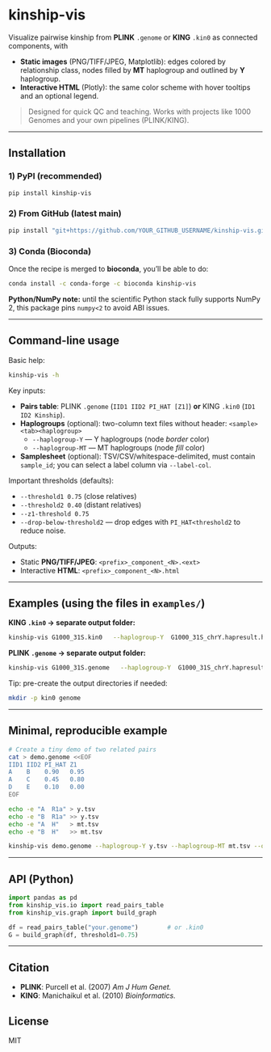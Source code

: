 # kinship-vis

Visualize pairwise kinship from **PLINK** `.genome` or **KING** `.kin0` as connected components, with
- **Static images** (PNG/TIFF/JPEG, Matplotlib): edges colored by relationship class, nodes filled by **MT** haplogroup and outlined by **Y** haplogroup.
- **Interactive HTML** (Plotly): the same color scheme with hover tooltips and an optional legend.

> Designed for quick QC and teaching. Works with projects like 1000 Genomes and your own pipelines (PLINK/KING).

---

## Installation

### 1) PyPI (recommended)
```bash
pip install kinship-vis
```

### 2) From GitHub (latest main)
```bash
pip install "git+https://github.com/YOUR_GITHUB_USERNAME/kinship-vis.git"
```

### 3) Conda (Bioconda)
Once the recipe is merged to **bioconda**, you’ll be able to do:
```bash
conda install -c conda-forge -c bioconda kinship-vis
```

**Python/NumPy note:** until the scientific Python stack fully supports NumPy 2, this package pins `numpy<2` to avoid ABI issues.

---

## Command-line usage

Basic help:
```bash
kinship-vis -h
```

Key inputs:
- **Pairs table**: PLINK `.genome` (`IID1 IID2 PI_HAT [Z1]`) **or** KING `.kin0` (`ID1 ID2 Kinship`).
- **Haplogroups** (optional): two-column text files without header: `<sample><tab><haplogroup>`
  - `--haplogroup-Y` — Y haplogroups (node *border* color)
  - `--haplogroup-MT` — MT haplogroups (node *fill* color)
- **Samplesheet** (optional): TSV/CSV/whitespace-delimited, must contain `sample_id`; you can select a label column via `--label-col`.

Important thresholds (defaults):
- `--threshold1 0.75` (close relatives)
- `--threshold2 0.40` (distant relatives)
- `--z1-threshold 0.75`
- `--drop-below-threshold2` — drop edges with `PI_HAT<threshold2` to reduce noise.

Outputs:
- Static **PNG/TIFF/JPEG**: `<prefix>_component_<N>.<ext>`
- Interactive **HTML**: `<prefix>_component_<N>.html`

---

## Examples (using the files in `examples/`)

**KING `.kin0` → separate output folder:**
```bash
kinship-vis G1000_31S.kin0   --haplogroup-Y  G1000_31S_chrY.hapresult.hg   --haplogroup-MT G1000_31S_chrMT_haplogrep.txt   --output kin0/kinship --legend --drop-below-threshold2
```

**PLINK `.genome` → separate output folder:**
```bash
kinship-vis G1000_31S.genome   --haplogroup-Y  G1000_31S_chrY.hapresult.hg   --haplogroup-MT G1000_31S_chrMT_haplogrep.txt   --output genome/kinship --legend --drop-below-threshold2
```

Tip: pre-create the output directories if needed:
```bash
mkdir -p kin0 genome
```

---

## Minimal, reproducible example
```bash
# Create a tiny demo of two related pairs
cat > demo.genome <<EOF
IID1 IID2 PI_HAT Z1
A    B    0.90   0.95
A    C    0.45   0.80
D    E    0.10   0.00
EOF

echo -e "A	R1a" > y.tsv
echo -e "B	R1a" >> y.tsv
echo -e "A	H"   > mt.tsv
echo -e "B	H"   >> mt.tsv

kinship-vis demo.genome --haplogroup-Y y.tsv --haplogroup-MT mt.tsv --output demo/out --legend
```

---

## API (Python)
```python
import pandas as pd
from kinship_vis.io import read_pairs_table
from kinship_vis.graph import build_graph

df = read_pairs_table("your.genome")        # or .kin0
G = build_graph(df, threshold1=0.75)
```

---

## Citation
- **PLINK**: Purcell et al. (2007) *Am J Hum Genet.*
- **KING**: Manichaikul et al. (2010) *Bioinformatics.*

## License
MIT
